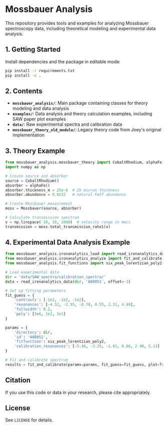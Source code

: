 # Mossbauer Analysis

This repository provides tools and examples for analyzing Mossbauer spectroscopy data, including theoretical modeling and experimental data analysis.

## 1. Getting Started

Install dependencies and the package in editable mode:
```bash
pip install -r requirements.txt
pip install -e .
```

## 2. Contents

- **`mossbauer_analysis/`**: Main package containing classes for theory modeling and data analysis
- **`examples/`**: Data analysis and theory calculation examples, including SAW paper plot examples  
- **`data/`**: Raw experimental spectra and calibration data
- **`mossbauer_theory_old_module/`**: Legacy theory code from Joey's original implementation



## 3. Theory Example
```python
from mossbauer_analysis.mossbauer_theory import CobaltRhodium, alphaFe, Mossbauer
import numpy as np

# Create source and absorber
source = CobaltRhodium()
absorber = alphaFe()
absorber.thickness_m = 25e-6  # 25 micron thickness
absorber.abundance = 0.0212   # natural Fe57 abundance

# Create Mossbauer measurement
moss = Mossbauer(source, absorber)

# Calculate transmission spectrum
v = np.linspace(-10, 10, 1000)  # velocity range in mm/s
transmission = moss.total_transmission_rate1(v)
```

## 4. Experimental Data Analysis Example

```python
from mossbauer_analysis.ironanalytics_load import read_ironanalytics_data
from mossbauer_analysis.ironanalytics_analyze import fit_and_calibrate
from mossbauer_analysis.fit_functions import six_peak_lorentzian_poly2

# Load experimental data
dir = 'data/SAW_spectra/calibration_spectra/'
data = read_ironanalytics_data(dir, 'A00051', offset=-3)

# Set up fitting parameters
fit_guess = {
    'contrasts': [-1e2, -1e2, -1e2],
    'resonances': [-4.32, -2.55, -0.78, 0.55, 2.31, 4.09],
    'fullwidth': 0.2,
    'poly': [3e6, 1e2, 1e1]
}

params = {
    'directory': dir,
    'id': 'A00051',
    'fitfunction': six_peak_lorentzian_poly2,
    'calibration_resonances': [-5.48, -3.25, -1.01, 0.66, 2.90, 5.13]
}

# Fit and calibrate spectrum
results = fit_and_calibrate(params=params, fit_guess=fit_guess, plot=True)
```

## Citation
If you use this code or data in your research, please cite appropriately.

## License
See `LICENSE` for details.


